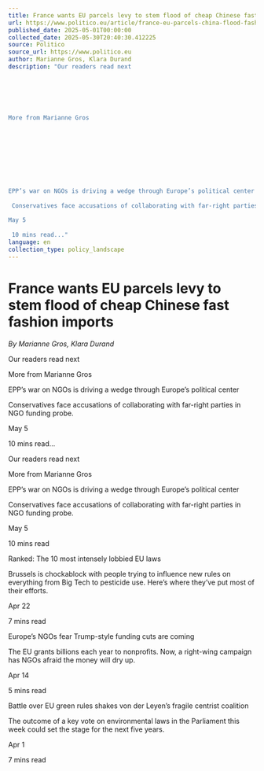 ```yaml
---
title: France wants EU parcels levy to stem flood of cheap Chinese fast fashion imports
url: https://www.politico.eu/article/france-eu-parcels-china-flood-fashion-imports-customs/
published_date: 2025-05-01T00:00:00
collected_date: 2025-05-30T20:40:30.412225
source: Politico
source_url: https://www.politico.eu
author: Marianne Gros, Klara Durand
description: "Our readers read next 
 
 
 
 
 
 
More from Marianne Gros 
 
 
 
 
 
 
 
 
 
EPP’s war on NGOs is driving a wedge through Europe’s political center 
 
 Conservatives face accusations of collaborating with far-right parties in NGO funding probe. 
 
May 5 
 
 10 mins read..."
language: en
collection_type: policy_landscape
---
```


# France wants EU parcels levy to stem flood of cheap Chinese fast fashion imports

*By Marianne Gros, Klara Durand*

Our readers read next 
 
 
 
 
 
 
More from Marianne Gros 
 
 
 
 
 
 
 
 
 
EPP’s war on NGOs is driving a wedge through Europe’s political center 
 
 Conservatives face accusations of collaborating with far-right parties in NGO funding probe. 
 
May 5 
 
 10 mins read...

Our readers read next

More from Marianne Gros

EPP’s war on NGOs is driving a wedge through Europe’s political center 
 
 Conservatives face accusations of collaborating with far-right parties in NGO funding probe. 
 
May 5 
 
 10 mins read

Ranked: The 10 most intensely lobbied EU laws 
 
 Brussels is chockablock with people trying to influence new rules on everything from Big Tech to pesticide use. Here’s where they’ve put most of their efforts. 
 
Apr 22 
 
 7 mins read

Europe’s NGOs fear Trump-style funding cuts are coming 
 
 The EU grants billions each year to nonprofits. Now, a right-wing campaign has NGOs afraid the money will dry up. 
 
Apr 14 
 
 5 mins read

Battle over EU green rules shakes von der Leyen’s fragile centrist coalition 
 
 The outcome of a key vote on environmental laws in the Parliament this week could set the stage for the next five years. 
 
Apr 1 
 
 7 mins read